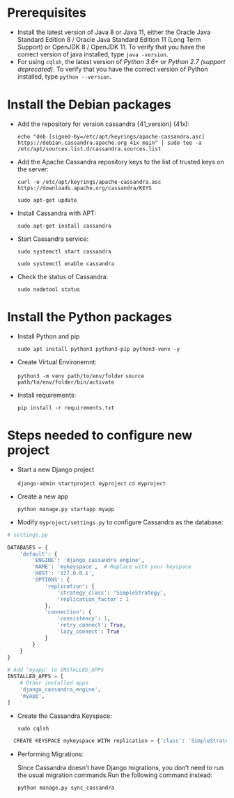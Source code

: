 # Prerequisites
- Install the latest version of Java 8 or Java 11, either the Oracle Java Standard Edition 8 / Oracle Java Standard Edition 11 (Long Term Support) or OpenJDK 8 / OpenJDK 11. To verify that you have the correct version of java installed, type `java -version`.
- For using `cqlsh`, the latest version of *Python 3.6+* or *Python 2.7 (support deprecated)*. To verify that you have the correct version of Python installed, type `python --version`.

# Install the Debian packages
- Add the repository for version cassandra {41_version} (41x):
  
  `echo "deb [signed-by=/etc/apt/keyrings/apache-cassandra.asc] https://debian.cassandra.apache.org 41x main" | sudo tee -a /etc/apt/sources.list.d/cassandra.sources.list`

- Add the Apache Cassandra repository keys to the list of trusted keys on the server:
  
  `curl -o /etc/apt/keyrings/apache-cassandra.asc https://downloads.apache.org/cassandra/KEYS`

  `sudo apt-get update`

- Install Cassandra with APT:

  `sudo apt-get install cassandra`

- Start Cassandra service:
  
  `sudo systemctl start cassandra`

  `sudo systemctl enable cassandra`

- Check the status of Cassandra:

  `sudo nodetool status`

# Install the Python packages

- Install Python and pip

  `sudo apt install python3 python3-pip python3-venv -y`

- Create Virtual Environemnt:

  `python3 -m venv path/to/env/folder`
  `source path/to/env/folder/bin/activate`
  
- Install requirements:
  
  `pip install -r requirements.txt`

# Steps needed to configure new project

- Start a new Django project

  `django-admin startproject myproject`
  `cd myproject`

- Create a new app

  `python manage.py startapp myapp`

- Modify `myproject/settings.py` to configure Cassandra as the database:

```py
# settings.py

DATABASES = {
    'default': {
        'ENGINE': 'django_cassandra_engine',
        'NAME': 'mykeyspace',  # Replace with your keyspace
        'HOST': '127.0.0.1',
        'OPTIONS': {
            'replication': {
                'strategy_class': 'SimpleStrategy',
                'replication_factor': 1
            },
            'connection': {
                'consistency': 1,
                'retry_connect': True,
                'lazy_connect': True
            }
        }
    }
}

# Add 'myapp' to INSTALLED_APPS
INSTALLED_APPS = [
    # Other installed apps
    'django_cassandra_engine',
    'myapp',
]
```

- Create the Cassandra Keyspace:

  `sudo cqlsh`
```py
  CREATE KEYSPACE mykeyspace WITH replication = {'class': 'SimpleStrategy', 'replication_factor': 1};
```

- Performing Migrations:
  
  Since Cassandra doesn’t have Django migrations, you don’t need to run the usual migration commands.Run the following command instead:

  `python manage.py sync_cassandra`

  
